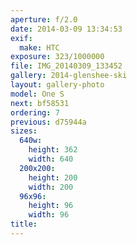 ```yaml
---
aperture: f/2.0
date: 2014-03-09 13:34:53
exif:
  make: HTC
exposure: 323/1000000
file: IMG_20140309_133452
gallery: 2014-glenshee-ski
layout: gallery-photo
model: One S
next: bf58531
ordering: 7
previous: d75944a
sizes:
  640w:
    height: 362
    width: 640
  200x200:
    height: 200
    width: 200
  96x96:
    height: 96
    width: 96
title: 
---
```

